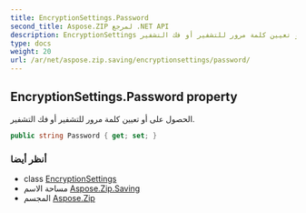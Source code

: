 ```yaml
---
title: EncryptionSettings.Password
second_title: Aspose.ZIP لمرجع .NET API
description: EncryptionSettings ملكية. الحصول على أو تعيين كلمة مرور للتشفير أو فك التشفير.
type: docs
weight: 20
url: /ar/net/aspose.zip.saving/encryptionsettings/password/
---
```

## EncryptionSettings.Password property

الحصول على أو تعيين كلمة مرور للتشفير أو فك التشفير.

```csharp
public string Password { get; set; }
```

### أنظر أيضا

* class [EncryptionSettings](../)
* مساحة الاسم [Aspose.Zip.Saving](../../encryptionsettings/)
* المجسم [Aspose.Zip](../../../)


